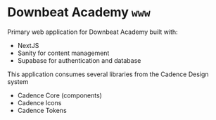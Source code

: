# Downbeat Academy `www`

Primary web application for Downbeat Academy built with:

- NextJS
- Sanity for content management
- Supabase for authentication and database

This application consumes several libraries from the Cadence Design system

- Cadence Core (components)
- Cadence Icons
- Cadence Tokens
